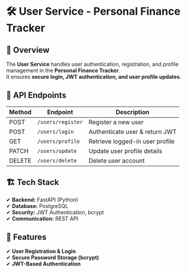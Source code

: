 # 🛠️ User Service - Personal Finance Tracker

## 📌 Overview
The **User Service** handles user authentication, registration, and profile management in the **Personal Finance Tracker**.  
It ensures **secure login, JWT authentication, and user profile updates**.

## 🔗 API Endpoints

| Method | Endpoint           | Description                |
|--------|-------------------|----------------------------|
| POST   | `/users/register` | Register a new user        |
| POST   | `/users/login`    | Authenticate user & return JWT |
| GET    | `/users/profile`  | Retrieve logged-in user profile |
| PATCH  | `/users/update`   | Update user profile details |
| DELETE | `/users/delete`   | Delete user account |

## 🏗️ Tech Stack
✔ **Backend:** FastAPI (Python)  
✔ **Database:** PostgreSQL  
✔ **Security:** JWT Authentication, bcrypt  
✔ **Communication:** REST API  

## 🔐 Features
✔ **User Registration & Login**  
✔ **Secure Password Storage (bcrypt)**  
✔ **JWT-Based Authentication** 